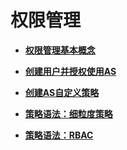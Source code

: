 # 权限管理<a name="zh-cn_topic_201905302"></a>

-   **[权限管理基本概念](权限管理基本概念.md)**  

-   **[创建用户并授权使用AS](创建用户并授权使用AS.md)**  

-   **[创建AS自定义策略](创建AS自定义策略.md)**  

-   **[策略语法：细粒度策略](策略语法-细粒度策略.md)**  

-   **[策略语法：RBAC](策略语法-RBAC.md)**  



